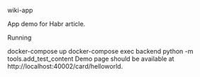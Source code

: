 wiki-app

App demo for Habr article.

Running

docker-compose up
docker-compose exec backend python -m tools.add_test_content
Demo page should be available at http://localhost:40002/card/helloworld.
